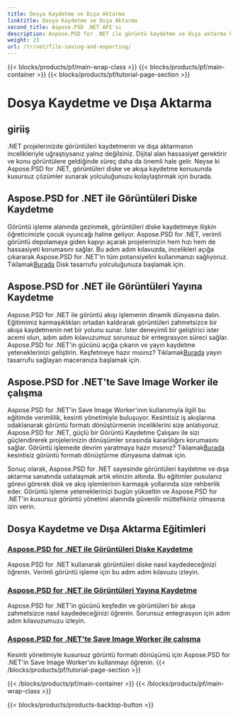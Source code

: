 ```yaml
---
title: Dosya Kaydetme ve Dışa Aktarma
linktitle: Dosya Kaydetme ve Dışa Aktarma
second_title: Aspose.PSD .NET API'si
description: Aspose.PSD for .NET ile görüntü kaydetme ve dışa aktarma konusunda zahmetsizce ustalaşın. Verimli disk ve akış işlemleri için adım adım eğitimlerimizi izleyin.
weight: 23
url: /tr/net/file-saving-and-exporting/
---
```


{{< blocks/products/pf/main-wrap-class >}}
{{< blocks/products/pf/main-container >}}
{{< blocks/products/pf/tutorial-page-section >}}

# Dosya Kaydetme ve Dışa Aktarma

## giriiş

.NET projelerinizde görüntüleri kaydetmenin ve dışa aktarmanın incelikleriyle uğraştıysanız yalnız değilsiniz. Dijital alan hassasiyet gerektirir ve konu görüntülere geldiğinde süreç daha da önemli hale gelir. Neyse ki Aspose.PSD for .NET, görüntüleri diske ve akışa kaydetme konusunda kusursuz çözümler sunarak yolculuğunuzu kolaylaştırmak için burada.

## Aspose.PSD for .NET ile Görüntüleri Diske Kaydetme

 Görüntü işleme alanında gezinmek, görüntüleri diske kaydetmeye ilişkin öğreticimizle çocuk oyuncağı haline geliyor. Aspose.PSD for .NET, verimli görüntü depolamaya giden kapıyı açarak projelerinizin hem hızı hem de hassasiyeti korumasını sağlar. Bu adım adım kılavuzda, incelikleri açığa çıkararak Aspose.PSD for .NET'in tüm potansiyelini kullanmanızı sağlıyoruz. Tıklamak[Burada](./save-images-to-disk/) Disk tasarrufu yolculuğunuza başlamak için.

## Aspose.PSD for .NET ile Görüntüleri Yayına Kaydetme

Aspose.PSD for .NET ile görüntü akışı işlemenin dinamik dünyasına dalın. Eğitimimiz karmaşıklıkları ortadan kaldırarak görüntüleri zahmetsizce bir akışa kaydetmenin net bir yolunu sunar. İster deneyimli bir geliştirici ister acemi olun, adım adım kılavuzumuz sorunsuz bir entegrasyon süreci sağlar. Aspose.PSD for .NET'in gücünü açığa çıkarın ve yayın kaydetme yeteneklerinizi geliştirin. Keşfetmeye hazır mısınız? Tıklamak[Burada](./save-images-to-stream/) yayın tasarrufu sağlayan maceranıza başlamak için.

## Aspose.PSD for .NET'te Save Image Worker ile çalışma

 Aspose.PSD for .NET'in Save Image Worker'ının kullanımıyla ilgili bu eğitimde verimlilik, kesinti yönetimiyle buluşuyor. Kesintisiz iş akışlarına odaklanarak görüntü formatı dönüştürmenin inceliklerini size anlatıyoruz. Aspose.PSD for .NET, güçlü bir Görüntü Kaydetme Çalışanı ile sizi güçlendirerek projelerinizin dönüşümler sırasında kararlılığını korumasını sağlar. Görüntü işlemede devrim yaratmaya hazır mısınız? Tıklamak[Burada](./save-image-worker/) kesintisiz görüntü formatı dönüştürme dünyasına dalmak için.

Sonuç olarak, Aspose.PSD for .NET sayesinde görüntüleri kaydetme ve dışa aktarma sanatında ustalaşmak artık elinizin altında. Bu eğitimler pusulanız görevi görerek disk ve akış işlemlerinin karmaşık yollarında size rehberlik eder. Görüntü işleme yeteneklerinizi bugün yükseltin ve Aspose.PSD for .NET'in kusursuz görüntü yönetimi alanında güvenilir müttefikiniz olmasına izin verin.

## Dosya Kaydetme ve Dışa Aktarma Eğitimleri
### [Aspose.PSD for .NET ile Görüntüleri Diske Kaydetme](./save-images-to-disk/)
Aspose.PSD for .NET kullanarak görüntüleri diske nasıl kaydedeceğinizi öğrenin. Verimli görüntü işleme için bu adım adım kılavuzu izleyin.
### [Aspose.PSD for .NET ile Görüntüleri Yayına Kaydetme](./save-images-to-stream/)
Aspose.PSD for .NET'in gücünü keşfedin ve görüntüleri bir akışa zahmetsizce nasıl kaydedeceğinizi öğrenin. Sorunsuz entegrasyon için adım adım kılavuzumuzu izleyin.
### [Aspose.PSD for .NET'te Save Image Worker ile çalışma](./save-image-worker/)
Kesinti yönetimiyle kusursuz görüntü formatı dönüşümü için Aspose.PSD for .NET'in Save Image Worker'ını kullanmayı öğrenin.
{{< /blocks/products/pf/tutorial-page-section >}}

{{< /blocks/products/pf/main-container >}}
{{< /blocks/products/pf/main-wrap-class >}}

{{< blocks/products/products-backtop-button >}}
